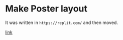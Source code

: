 # Make Poster layout

It was written in `https://replit.com/` and then moved.

[link](https://ConsiderateAliceblueWatchdog.wuixwui.repl.co)
